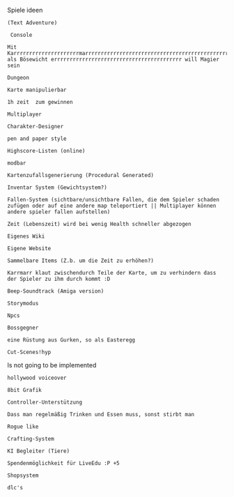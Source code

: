 Spiele ideen
 

    (Text Adventure)

     Console

    Mit  Karrrrrrrrrrrrrrrrrrrrrmarrrrrrrrrrrrrrrrrrrrrrrrrrrrrrrrrrrrrrrrrrrrrrrrrrrrrrrrrr als Bösewicht errrrrrrrrrrrrrrrrrrrrrrrrrrrrrrrrrrrrrrrr will Magier sein

    Dungeon

    Karte manipulierbar

    1h zeit  zum gewinnen

    Multiplayer

    Charakter-Designer

    pen and paper style

    Highscore-Listen (online)

    modbar

    Kartenzufallsgenerierung (Procedural Generated)

    Inventar System (Gewichtsystem?)

    Fallen-System (sichtbare/unsichtbare Fallen, die dem Spieler schaden zufügen oder auf eine andere map teleportiert || Multiplayer können andere spieler fallen aufstellen)

    Zeit (Lebenszeit) wird bei wenig Health schneller abgezogen

    Eigenes Wiki

    Eigene Website

    Sammelbare Items (Z.b. um die Zeit zu erhöhen?)

    Karrmarr klaut zwischendurch Teile der Karte, um zu verhindern dass der Spieler zu ihm durch kommt :D

    Beep-Soundtrack (Amiga version)

    Storymodus

    Npcs

    Bossgegner

    eine Rüstung aus Gurken, so als Easteregg

    Cut-Scenes!hyp

 
 
 
 
Is not going to be implemented

    hollywood voiceover

    8bit Grafik

    Controller-Unterstützung

    Dass man regelmäßig Trinken und Essen muss, sonst stirbt man

    Rogue like

    Crafting-System

    KI Begleiter (Tiere)

    Spendenmöglichkeit für LiveEdu :P +5

    Shopsystem

    dlc's

        
      